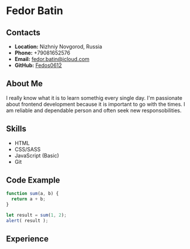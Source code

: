 # Fedor Batin

## Contacts

- **Location:** Nizhniy Novgorod, Russia
- **Phone:** +79081652576
- **Email:** fedor.batin@icloud.com
- **GitHub:** [Fedos0612](https://github.com/Fedos0612)

## About Me

I really know what it is to learn somethig every single day. I'm passionate about frontend development because it is important to go with the times. I am reliable and dependable person and often seek new responsobilities. </br>

## Skills

- HTML
- CSS/SASS
- JavaScript (Basic)
- Git

## Code Example

```javascript
function sum(a, b) {
  return a + b;
}

let result = sum(1, 2);
alert( result );
```

## Experience
